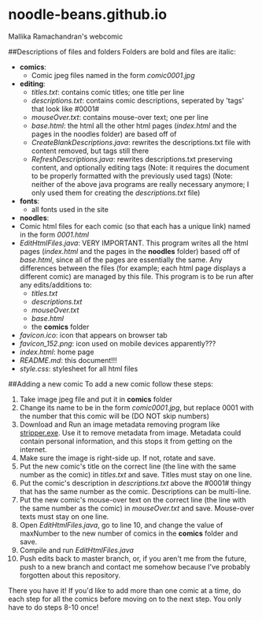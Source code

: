 # noodle-beans.github.io
Mallika Ramachandran's webcomic

##Descriptions of files and folders
Folders are bold and files are italic:
- **comics**: 
  - Comic jpeg files named in the form *comic0001.jpg*
- **editing**:
  - *titles.txt*: contains comic titles; one title per line
  - *descriptions.txt*: contains comic descriptions, seperated by 'tags' that look like #0001#
  - *mouseOver.txt*: contains mouse-over text; one per line
  - *base.html*: the html all the other html pages (*index.html* and the pages in the noodles folder) are based off of
  - *CreateBlankDescriptions.java*: rewrites the descriptions.txt file with content removed, but tags still there 
  - *RefreshDescriptions.java*: rewrites descriptions.txt preserving content, and optionally editing tags (Note: it requires the document to be properly formatted with the previously used tags)
  (Note: neither of the above java programs are really necessary anymore; I only used them for creating the *descriptions.txt* file)
- **fonts**:
  - all fonts used in the site
- **noodles**:
 - Comic html files for each comic (so that each has a unique link) named in the form *0001.html*
- *EditHtmlFiles.java*: VERY IMPORTANT. This program writes all the html pages (*index.html* and the pages in the **noodles** folder) based off of *base.html*, since all of the pages are essentially the same. Any differences between the files (for example; each html page displays a different comic) are managed by this file. This program is to be run after any edits/additions to:
  - *titles.txt*
  - *descriptions.txt*
  - *mouseOver.txt*
  - *base.html*
  - the **comics** folder
- *favicon.ico*: icon that appears on browser tab
- *favicon_152.png*: icon used on mobile devices apparently???
- *index.html*: home page
- *README.md*: this document!!!
- *style.css*: stylesheet for all html files

##Adding a new comic
To add a new comic follow these steps:

1. Take image jpeg file and put it in **comics** folder
2. Change its name to be in the form *comic0001.jpg*, but replace 0001 with the number that this comic will be (DO NOT skip numbers)
3. Download and Run an image metadata removing program like [stripper.exe](http://www.steelbytes.com/?mid=30). Use it to remove metadata from image. Metadata could contain personal information, and this stops it from getting on the internet.
4. Make sure the image is right-side up. If not, rotate and save.
5. Put the new comic's title on the correct line (the line with the same number as the comic) in *titles.txt* and save. Titles must stay on one line.
6. Put the comic's description in *descriptions.txt* above the #0001# thingy that has the same number as the comic. Descriptions can be multi-line.
7. Put the new comic's mouse-over text on the correct line (the line with the same number as the comic) in *mouseOver.txt* and save. Mouse-over texts must stay on one line.
8. Open *EditHtmlFiles.java*, go to line 10, and change the value of maxNumber to the new number of comics in the **comics** folder and save.
9. Compile and run *EditHtmlFiles.java*
10. Push edits back to master branch, or, if you aren't me from the future, push to a new branch and contact me somehow because I've probably forgotten about this repository.

There you have it! If you'd like to add more than one comic at a time, do each step for all the comics before moving on to the next step. You only have to do steps 8-10 once!
